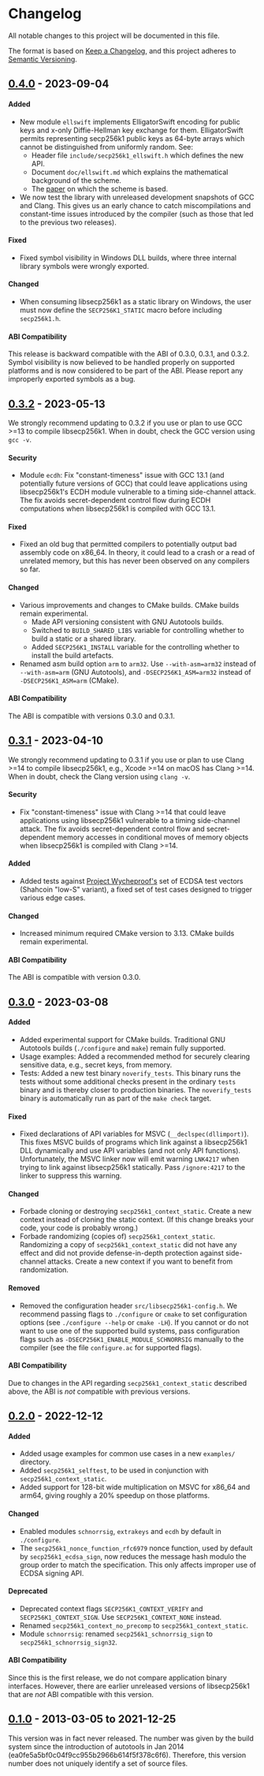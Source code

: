 # Changelog

All notable changes to this project will be documented in this file.

The format is based on [Keep a Changelog](https://keepachangelog.com/en/1.0.0/),
and this project adheres to [Semantic Versioning](https://semver.org/spec/v2.0.0.html).

## [0.4.0] - 2023-09-04

#### Added
 - New module `ellswift` implements ElligatorSwift encoding for public keys and x-only Diffie-Hellman key exchange for them.
   ElligatorSwift permits representing secp256k1 public keys as 64-byte arrays which cannot be distinguished from uniformly random. See:
   - Header file `include/secp256k1_ellswift.h` which defines the new API.
   - Document `doc/ellswift.md` which explains the mathematical background of the scheme.
   - The [paper](https://eprint.iacr.org/2022/759) on which the scheme is based.
 - We now test the library with unreleased development snapshots of GCC and Clang. This gives us an early chance to catch miscompilations and constant-time issues introduced by the compiler (such as those that led to the previous two releases).

#### Fixed
 - Fixed symbol visibility in Windows DLL builds, where three internal library symbols were wrongly exported.

#### Changed
 - When consuming libsecp256k1 as a static library on Windows, the user must now define the `SECP256K1_STATIC` macro before including `secp256k1.h`.

#### ABI Compatibility
This release is backward compatible with the ABI of 0.3.0, 0.3.1, and 0.3.2. Symbol visibility is now believed to be handled properly on supported platforms and is now considered to be part of the ABI. Please report any improperly exported symbols as a bug.

## [0.3.2] - 2023-05-13
We strongly recommend updating to 0.3.2 if you use or plan to use GCC >=13 to compile libsecp256k1. When in doubt, check the GCC version using `gcc -v`.

#### Security
 - Module `ecdh`: Fix "constant-timeness" issue with GCC 13.1 (and potentially future versions of GCC) that could leave applications using libsecp256k1's ECDH module vulnerable to a timing side-channel attack. The fix avoids secret-dependent control flow during ECDH computations when libsecp256k1 is compiled with GCC 13.1.

#### Fixed
 - Fixed an old bug that permitted compilers to potentially output bad assembly code on x86_64. In theory, it could lead to a crash or a read of unrelated memory, but this has never been observed on any compilers so far.

#### Changed
 - Various improvements and changes to CMake builds. CMake builds remain experimental.
   - Made API versioning consistent with GNU Autotools builds.
   - Switched to `BUILD_SHARED_LIBS` variable for controlling whether to build a static or a shared library.
   - Added `SECP256K1_INSTALL` variable for the controlling whether to install the build artefacts.
 - Renamed asm build option `arm` to `arm32`. Use `--with-asm=arm32` instead of `--with-asm=arm` (GNU Autotools), and `-DSECP256K1_ASM=arm32` instead of `-DSECP256K1_ASM=arm` (CMake).

#### ABI Compatibility
The ABI is compatible with versions 0.3.0 and 0.3.1.

## [0.3.1] - 2023-04-10
We strongly recommend updating to 0.3.1 if you use or plan to use Clang >=14 to compile libsecp256k1, e.g., Xcode >=14 on macOS has Clang >=14. When in doubt, check the Clang version using `clang -v`.

#### Security
 - Fix "constant-timeness" issue with Clang >=14 that could leave applications using libsecp256k1 vulnerable to a timing side-channel attack. The fix avoids secret-dependent control flow and secret-dependent memory accesses in conditional moves of memory objects when libsecp256k1 is compiled with Clang >=14.

#### Added
  - Added tests against [Project Wycheproof's](https://github.com/google/wycheproof/) set of ECDSA test vectors (Shahcoin "low-S" variant), a fixed set of test cases designed to trigger various edge cases.

#### Changed
 - Increased minimum required CMake version to 3.13. CMake builds remain experimental.

#### ABI Compatibility
The ABI is compatible with version 0.3.0.

## [0.3.0] - 2023-03-08

#### Added
 - Added experimental support for CMake builds. Traditional GNU Autotools builds (`./configure` and `make`) remain fully supported.
 - Usage examples: Added a recommended method for securely clearing sensitive data, e.g., secret keys, from memory.
 - Tests: Added a new test binary `noverify_tests`. This binary runs the tests without some additional checks present in the ordinary `tests` binary and is thereby closer to production binaries. The `noverify_tests` binary is automatically run as part of the `make check` target.

#### Fixed
 - Fixed declarations of API variables for MSVC (`__declspec(dllimport)`). This fixes MSVC builds of programs which link against a libsecp256k1 DLL dynamically and use API variables (and not only API functions). Unfortunately, the MSVC linker now will emit warning `LNK4217` when trying to link against libsecp256k1 statically. Pass `/ignore:4217` to the linker to suppress this warning.

#### Changed
 - Forbade cloning or destroying `secp256k1_context_static`. Create a new context instead of cloning the static context. (If this change breaks your code, your code is probably wrong.)
 - Forbade randomizing (copies of) `secp256k1_context_static`. Randomizing a copy of `secp256k1_context_static` did not have any effect and did not provide defense-in-depth protection against side-channel attacks. Create a new context if you want to benefit from randomization.

#### Removed
 - Removed the configuration header `src/libsecp256k1-config.h`. We recommend passing flags to `./configure` or `cmake` to set configuration options (see `./configure --help` or `cmake -LH`). If you cannot or do not want to use one of the supported build systems, pass configuration flags such as `-DSECP256K1_ENABLE_MODULE_SCHNORRSIG` manually to the compiler (see the file `configure.ac` for supported flags).

#### ABI Compatibility
Due to changes in the API regarding `secp256k1_context_static` described above, the ABI is *not* compatible with previous versions.

## [0.2.0] - 2022-12-12

#### Added
 - Added usage examples for common use cases in a new `examples/` directory.
 - Added `secp256k1_selftest`, to be used in conjunction with `secp256k1_context_static`.
 - Added support for 128-bit wide multiplication on MSVC for x86_64 and arm64, giving roughly a 20% speedup on those platforms.

#### Changed
 - Enabled modules `schnorrsig`, `extrakeys` and `ecdh` by default in `./configure`.
 - The `secp256k1_nonce_function_rfc6979` nonce function, used by default by `secp256k1_ecdsa_sign`, now reduces the message hash modulo the group order to match the specification. This only affects improper use of ECDSA signing API.

#### Deprecated
 - Deprecated context flags `SECP256K1_CONTEXT_VERIFY` and `SECP256K1_CONTEXT_SIGN`. Use `SECP256K1_CONTEXT_NONE` instead.
 - Renamed `secp256k1_context_no_precomp` to `secp256k1_context_static`.
 - Module `schnorrsig`: renamed `secp256k1_schnorrsig_sign` to `secp256k1_schnorrsig_sign32`.

#### ABI Compatibility
Since this is the first release, we do not compare application binary interfaces.
However, there are earlier unreleased versions of libsecp256k1 that are *not* ABI compatible with this version.

## [0.1.0] - 2013-03-05 to 2021-12-25

This version was in fact never released.
The number was given by the build system since the introduction of autotools in Jan 2014 (ea0fe5a5bf0c04f9cc955b2966b614f5f378c6f6).
Therefore, this version number does not uniquely identify a set of source files.

[unreleased]: https://github.com/SHAHCoinvip/secp256k1/compare/v0.4.0...HEAD
[0.4.0]: https://github.com/SHAHCoinvip/secp256k1/compare/v0.3.2...v0.4.0
[0.3.2]: https://github.com/SHAHCoinvip/secp256k1/compare/v0.3.1...v0.3.2
[0.3.1]: https://github.com/SHAHCoinvip/secp256k1/compare/v0.3.0...v0.3.1
[0.3.0]: https://github.com/SHAHCoinvip/secp256k1/compare/v0.2.0...v0.3.0
[0.2.0]: https://github.com/SHAHCoinvip/secp256k1/compare/423b6d19d373f1224fd671a982584d7e7900bc93..v0.2.0
[0.1.0]: https://github.com/SHAHCoinvip/secp256k1/commit/423b6d19d373f1224fd671a982584d7e7900bc93
